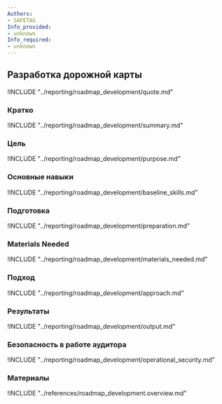 ```yaml
---
Authors:
- SAFETAG
Info_provided:
- unknown
Info_required:
- unknown
---
```


## Разработка дорожной карты

!INCLUDE "../reporting/roadmap_development/quote.md"

### Кратко

!INCLUDE "../reporting/roadmap_development/summary.md"

### Цель

!INCLUDE "../reporting/roadmap_development/purpose.md"

### Основные навыки

!INCLUDE "../reporting/roadmap_development/baseline_skills.md"

### Подготовка

!INCLUDE "../reporting/roadmap_development/preparation.md"

### Materials Needed

!INCLUDE "../reporting/roadmap_development/materials_needed.md"

### Подход

!INCLUDE "../reporting/roadmap_development/approach.md"

### Результаты

!INCLUDE "../reporting/roadmap_development/output.md"

### Безопасность в работе аудитора

!INCLUDE "../reporting/roadmap_development/operational_security.md"

### Материалы
<div class="greybox">
!INCLUDE "../references/roadmap_development.overview.md"
</div>

<!-- ### Activities ..>
